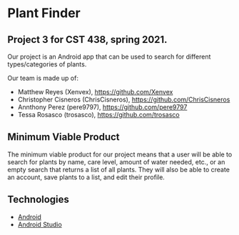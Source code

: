 # Plant Finder
## Project 3 for CST 438, spring 2021.

Our project is an Android app that can be used to search for different types/categories of plants. 

Our team is made up of: 
* Matthew Reyes (Xenvex), https://github.com/Xenvex
* Christopher Cisneros (ChrisCisneros), https://github.com/ChrisCisneros
* Annthony Perez (pere9797), https://github.com/pere9797
* Tessa Rosasco (trosasco), https://github.com/trosasco

## Minimum Viable Product

The minimum viable product for our project means that a user will be able to search for plants by name, care level, amount of water needed, etc., or an empty search that returns a list of all plants. They will also be able to create an account, save plants to a list, and edit their profile. 

## Technologies

* [Android](https://www.android.com/)
* [Android Studio](https://developer.android.com/studio)
